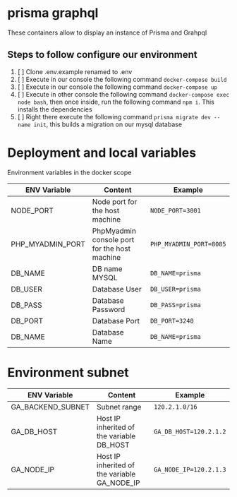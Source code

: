 # prisma graphql

These containers allow to display an instance of Prisma and Grahpql

## Steps to follow configure our environment
1. [ ] Clone .env.example renamed to .env
2. [ ] Execute in our console the following command ``docker-compose build``
3. [ ] Execute in our console the following command ``docker-compose up``
4. [ ] Execute in other console the following command ``docker-compose exec node bash``, then once inside, run the following command ``npm i``. This installs the dependencies
5. [ ] Right there execute the following command ``prisma migrate dev --name init``, this builds a migration on our mysql database

# Deployment and local variables
Environment variables in the docker scope


| ENV Variable     | Content                                       | Example                   |
|------------------|-----------------------------------------------|---------------------------|
| NODE_PORT        | Node port for the host machine                | ``NODE_PORT=3001``        |
| PHP_MYADMIN_PORT | PhpMyadmin console port for the host machine  | ``PHP_MYADMIN_PORT=8085`` |
| DB_NAME          | DB name MYSQL                                 | ``DB_NAME=prisma``        |
| DB_USER          | Database User                                 | ``DB_USER=prisma``        |
| DB_PASS          | Database Password                             | ``DB_PASS=prisma``        |
| DB_PORT          | Database Port                                 | ``DB_PORT=3240``          |
| DB_NAME          | Database Name                                 | ``DB_NAME=prisma``        |


# Environment subnet
| ENV Variable      | Content                                      | Example                  |
|-------------------|----------------------------------------------|--------------------------|
| GA_BACKEND_SUBNET | Subnet range                                 | ``120.2.1.0/16``         |
| GA_DB_HOST        | Host IP inherited of the variable DB_HOST    | ``GA_DB_HOST=120.2.1.2`` |
| GA_NODE_IP        | Host IP inherited of the variable GA_NODE_IP | ``GA_NODE_IP=120.2.1.3`` |
